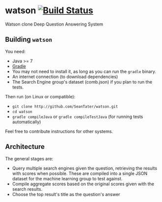 watson [![Build Status](https://travis-ci.org/SeanTater/watson.png?branch=master)](https://travis-ci.org/SeanTater/watson)
======

Watson clone Deep Question Answering System


Building `watson`
-----------------
You need:

- Java >= 7
- [Gradle](http://www.gradle.org)
 - You may not need to install it, as long as you can run the `gradle` binary.
- An internet connection (to download dependencies)
- The Search Engine group's dataset (comb.json) if you plan to run the tests.

Then run (on Linux or compatible):
  - `git clone http://github.com/SeanTater/watson.git`
  - `cd watson`
  - `gradle compileJava` or `gradle compileTestJava` (for running tests automatically)

Feel free to contribute instructions for other systems.


Architecture
------------
The general stages are:

- Query multiple search engines given the question, retrieving the results with scores when possible. These are compiled into a single JSON dataset for the machine learning group to test against.
- Compile aggregate scores based on the original scores given with the search results.
- Choose the top result's title as the question's answer
